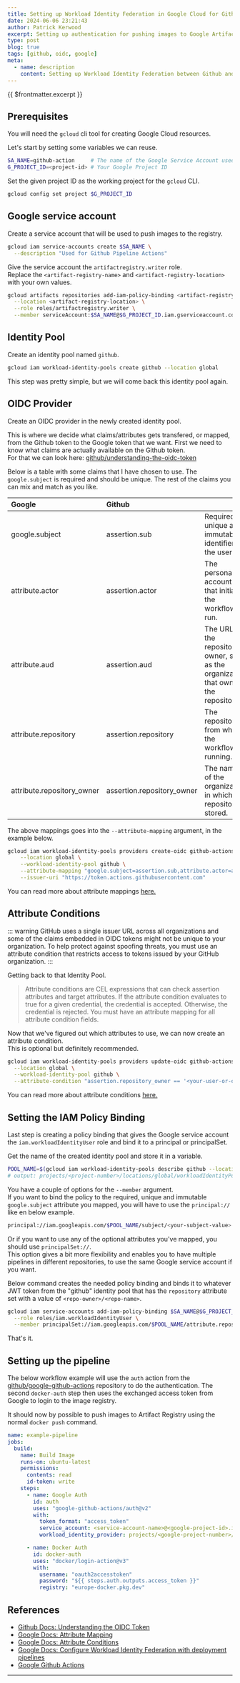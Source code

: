 ```yaml
---
title: Setting up Workload Identity Federation in Google Cloud for Github pipelines
date: 2024-06-06 23:21:43
author: Patrick Kerwood
excerpt: Setting up authentication for pushing images to Google Artifact Registry from a Github pipeline is usually done by creating a static, forever valid, credential file for at service account, which will probably never be rotated. An alternative to that is to use Workload Identity Federation to exchange a Github issued JWT token with a Google token and use that for authentication.
type: post
blog: true
tags: [github, oidc, google]
meta:
  - name: description
    content: Setting up Workload Identity Federation between Github and Google Cloud.
---
```


{{ $frontmatter.excerpt }}

## Prerequisites

You will need the `gcloud` cli tool for creating Google Cloud resources.

Let's start by setting some variables we can reuse.

```sh
SA_NAME=github-action     # The name of the Google Service Account used by the pipeline.
G_PROJECT_ID=<project-id> # Your Google Project ID
```

Set the given project ID as the working project for the `gcloud` CLI.

```sh
gcloud config set project $G_PROJECT_ID
```

## Google service account

Create a service account that will be used to push images to the registry.

```sh
gcloud iam service-accounts create $SA_NAME \
  --description "Used for Github Pipeline Actions"
```

Give the service account the `artifactregistry.writer` role.  
Replace the `<artifact-registry-name>` and `<artifact-registry-location>` with your own values.

```sh
gcloud artifacts repositories add-iam-policy-binding <artifact-registry-name> \
  --location <artifact-registry-location> \
  --role roles/artifactregistry.writer \
  --member serviceAccount:$SA_NAME@$G_PROJECT_ID.iam.gserviceaccount.com
```

## Identity Pool

Create an identity pool named `github`.

```sh
gcloud iam workload-identity-pools create github --location global
```

This step was pretty simple, but we will come back this identity pool again.

## OIDC Provider

Create an OIDC provider in the newly created identity pool.

This is where we decide what claims/attributes gets transfered, or mapped, from the Github token to the Google token that we want.
First we need to know what claims are actually available on the Github token.  
For that we can look here: [github/understanding-the-oidc-token](https://docs.github.com/en/actions/deployment/security-hardening-your-deployments/about-security-hardening-with-openid-connect#understanding-the-oidc-token)

Below is a table with some claims that I have chosen to use. The `google.subject` is required and should be unique.
The rest of the claims you can mix and match as you like.

| Google                     | Github                     |                                                                                     |
| :------------------------- | :------------------------- | ----------------------------------------------------------------------------------- |
| google.subject             | assertion.sub              | Required. A unique and immutable identifier for the user.                           |
| attribute.actor            | assertion.actor            | The personal account that initiated the workflow run.                               |
| attribute.aud              | assertion.aud              | The URL of the repository owner, such as the organization that owns the repository. |
| attribute.repository       | assertion.repository       | The repository from where the workflow is running.                                  |
| attribute.repository_owner | assertion.repository_owner | The name of the organization in which the repository is stored.                     |

The above mappings goes into the `--attribute-mapping` argument, in the example below.

```sh
gcloud iam workload-identity-pools providers create-oidc github-actions \
    --location global \
    --workload-identity-pool github \
    --attribute-mapping "google.subject=assertion.sub,attribute.actor=assertion.actor,attribute.aud=assertion.aud,attribute.repository=assertion.repository,attribute.repository_owner=assertion.repository_owner" \
    --issuer-uri "https://token.actions.githubusercontent.com"
```

You can read more about attribute mappings [here.](https://cloud.google.com/iam/docs/workload-identity-federation#mapping)

## Attribute Conditions

::: warning
GitHub uses a single issuer URL across all organizations and some of the claims embedded in OIDC tokens might not be unique to your organization.
To help protect against spoofing threats, you must use an attribute condition that restricts access to tokens issued by your GitHub organization.
:::

Getting back to that Identity Pool.

> Attribute conditions are CEL expressions that can check assertion attributes and target attributes. If the
> attribute condition evaluates to true for a given credential, the credential is accepted. Otherwise, the
> credential is rejected. You must have an attribute mapping for all attribute condition fields.

Now that we've figured out which attributes to use, we can now create an attribute condition.  
This is optional but definitely recommended.

```sh
gcloud iam workload-identity-pools providers update-oidc github-actions \
  --location global \
  --workload-identity-pool github \
  --attribute-condition "assertion.repository_owner == '<your-user-or-org-name>'"
```

You can read more about attribute conditions [here.](https://cloud.google.com/iam/docs/workload-identity-federation#conditions)

## Setting the IAM Policy Binding

Last step is creating a policy binding that gives the Google service account the `iam.workloadIdentityUser` role and
bind it to a principal or principalSet.

Get the name of the created identity pool and store it in a variable.

```sh
POOL_NAME=$(gcloud iam workload-identity-pools describe github --location global --format='get(name)')
# output: projects/<project-number>/locations/global/workloadIdentityPools/github
```

You have a couple of options for the `--member` argument.  
If you want to bind the policy to the required, unique and immutable `google.subject` attribute you mapped, you will
have to use the `principal://` like en below example.

```sh
principal://iam.googleapis.com/$POOL_NAME/subject/<your-subject-value>
```

Or if you want to use any of the optional attributes you've mapped, you should use `principalSet://`.  
This option gives a bit more flexibility and enables you to have multiple pipelines in different repositories, to use the
same Google service account if you want.

Below command creates the needed policy binding and binds it to whatever JWT token from the "github" identity pool that
has the `repository` attribute set with a value of `<repo-owner>/<repo-name>`.

```sh
gcloud iam service-accounts add-iam-policy-binding $SA_NAME@$G_PROJECT_ID.iam.gserviceaccount.com \
  --role roles/iam.workloadIdentityUser \
  --member principalSet://iam.googleapis.com/$POOL_NAME/attribute.repository/<repo-owner>/<repo-name>
```

That's it.

## Setting up the pipeline

The below workflow example will use the `auth` action from the [github/google-github-actions](https://github.com/google-github-actions)
repository to do the authentication. The second `docker-auth` step then uses the exchanged access token from Google to login to
the image registry.

It should now by possible to push images to Artifact Registry using the normal `docker push` command.

```yaml
name: example-pipeline
jobs:
  build:
    name: Build Image
    runs-on: ubuntu-latest
    permissions:
      contents: read
      id-token: write
    steps:
      - name: Google Auth
        id: auth
        uses: "google-github-actions/auth@v2"
        with:
          token_format: "access_token"
          service_account: <service-account-name>@<google-project-id>.iam.gserviceaccount.com
          workload_identity_provider: projects/<google-project-number>/locations/global/workloadIdentityPools/github/providers/github-actions

      - name: Docker Auth
        id: docker-auth
        uses: "docker/login-action@v3"
        with:
          username: "oauth2accesstoken"
          password: "${{ steps.auth.outputs.access_token }}"
          registry: "europe-docker.pkg.dev"
```

## References

- [Github Docs: Understanding the OIDC Token](https://docs.github.com/en/actions/deployment/security-hardening-your-deployments/about-security-hardening-with-openid-connect#understanding-the-oidc-token)
- [Google Docs: Attribute Mapping](https://cloud.google.com/iam/docs/workload-identity-federation#mapping)
- [Google Docs: Attribute Conditions](https://cloud.google.com/iam/docs/workload-identity-federation#conditions)
- [Google Docs: Configure Workload Identity Federation with deployment pipelines](https://cloud.google.com/iam/docs/workload-identity-federation-with-deployment-pipelines)
- [Google Github Actions](https://github.com/google-github-actions)

---
